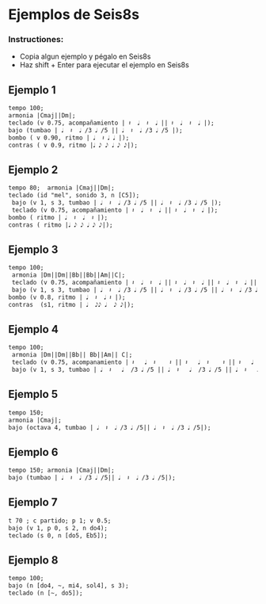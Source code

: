 # Ejemplos de Seis8s

### Instructiones:

- Copia algun ejemplo y pégalo en Seis8s
- Haz shift + Enter para ejecutar el ejemplo en Seis8s

## Ejemplo 1

```html
tempo 100;
armonia |Cmaj||Dm|;
teclado (v 0.75, acompañamiento | 𝄽  𝅘𝅥  𝄽  𝅘𝅥 || 𝄽  𝅘𝅥  𝄽  𝅘𝅥 |);
bajo (tumbao | 𝅘𝅥  𝄽  𝅘𝅥 /3 𝅘𝅥 /5 || 𝅘𝅥  𝄽  𝅘𝅥 /3 𝅘𝅥 /5 |);
bombo ( v 0.90, ritmo | 𝅘𝅥  𝄽 𝅘𝅥 𝅘𝅥 |);
contras ( v 0.9, ritmo |𝅘𝅥 𝅘𝅥𝅮 𝅘𝅥𝅮 𝅘𝅥 𝅘𝅥𝅮 𝅘𝅥𝅮|);
```


## Ejemplo 2

```html
tempo 80;  armonia |Cmaj||Dm|;
teclado (id "mel", sonido 3, n [C5]);
 bajo (v 1, s 3, tumbao | 𝅘𝅥  𝄽  𝅘𝅥 /3 𝅘𝅥 /5 || 𝅘𝅥  𝄽  𝅘𝅥 /3 𝅘𝅥 /5 |);
 teclado (v 0.75, acompañamiento | 𝄽  𝅘𝅥  𝄽  𝅘𝅥 || 𝄽  𝅘𝅥  𝄽  𝅘𝅥 |);
bombo ( ritmo | 𝅘𝅥  𝄽  𝅘𝅥  𝄽 |);
contras ( ritmo |𝅘𝅥 𝅘𝅥𝅮 𝅘𝅥𝅮 𝅘𝅥 𝅘𝅥𝅮 𝅘𝅥𝅮|);
```

## Ejemplo 3

```html
tempo 100;
 armonia |Dm||Dm||Bb||Bb||Am||C|;
 teclado (v 0.75, acompañamiento | 𝄽  𝅘𝅥  𝄽  𝅘𝅥 || 𝄽  𝅘𝅥  𝄽  𝅘𝅥 || 𝄽  𝅘𝅥  𝄽  𝅘𝅥 || 𝄽  𝅘𝅥  𝄽  𝅘𝅥 || 𝄽  𝅘𝅥  𝄽  𝅘𝅥 || 𝄽  𝅘𝅥  𝄽  𝅘𝅥 |);
 bajo (v 1, s 3, tumbao | 𝅘𝅥  𝄽  𝅘𝅥 /3 𝅘𝅥 /5 || 𝅘𝅥  𝄽  𝅘𝅥 /3 𝅘𝅥 /5 || 𝅘𝅥  𝄽  𝅘𝅥 /3 𝅘𝅥 /5 || 𝅘𝅥  𝄽  𝅘𝅥 /3 𝅘𝅥 /5 || 𝅘𝅥  𝄽  𝅘𝅥 /3 𝅘𝅥 /5 || 𝅘𝅥  𝄽  𝅘𝅥 /3 𝅘𝅥 /5 |);
bombo (v 0.8, ritmo | 𝅘𝅥  𝄽  𝅘𝅥 𝄽 |);
contras  (s1, ritmo | 𝅘𝅥  𝅘𝅥𝅮𝅘𝅥𝅮 𝅘𝅥  𝅘𝅥𝅮 𝅘𝅥𝅮|);
```


## Ejemplo 4

```html
tempo 100;
 armonia |Dm||Dm||Bb|| Bb||Am|| C|;
 teclado (v 0.75, acompanamiento | 𝄽   𝅘𝅥  𝄽    𝄽 || 𝄽   𝅘𝅥  𝄽    𝄽 || 𝄽   𝅘𝅥  𝄽    𝄽 || 𝄽   𝅘𝅥  𝄽    𝄽 || 𝄽   𝅘𝅥  𝄽    𝄽 || 𝄽   𝅘𝅥  𝄽    𝄽 |);
 bajo (v 1, s 3, tumbao | 𝅘𝅥  𝄽   𝅘𝅥  /3 𝅘𝅥 /5 || 𝅘𝅥  𝄽   𝅘𝅥  /3 𝅘𝅥 /5 || 𝅘𝅥  𝄽   𝅘𝅥  /3 𝅘𝅥 /5 || 𝅘𝅥  𝄽   𝅘𝅥  /3 𝅘𝅥 /5 || 𝅘𝅥  𝄽   𝅘𝅥  /3 𝅘𝅥 /5 || 𝅘𝅥  𝄽   𝅘𝅥  /3 𝅘𝅥 /5 |);  
```

## Ejemplo 5

```html
tempo 150;
armonia |Cmaj|;
bajo (octava 4, tumbao | 𝅘𝅥  𝄽  𝅘𝅥 /3 𝅘𝅥 /5|| 𝅘𝅥  𝄽  𝅘𝅥 /3 𝅘𝅥 /5|);
```

## Ejemplo 6

```html
tempo 150; armonia |Cmaj||Dm|;
bajo (tumbao | 𝅘𝅥  𝄽  𝅘𝅥 /3 𝅘𝅥 /5|| 𝅘𝅥  𝄽  𝅘𝅥 /3 𝅘𝅥 /5|);

```

## Ejemplo 7

```html
t 70 ; c partido; p 1; v 0.5;
bajo (v 1, p 0, s 2, n do4);
teclado (s 0, n [do5, Eb5]);

```

## Ejemplo 8

```html
tempo 100;
bajo (n [do4, ~, mi4, sol4], s 3);
teclado (n [~, do5]);
```
